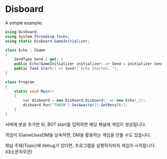 # Disboard

A simple example:

```csharp
using Disboard;
using System.Threading.Tasks;
using static Disboard.GameInitializer;

class Echo : IGame
{
    SendType Send { get; }
    public Echo(GameInitializer initializer) => Send = initializer.Send;
    public Task Start() => Send("`Echo Started.`");
}

class Program
{
    static void Main()
    {
        var disboard = new Disboard.Disboard(_ => new Echo(_));
        disboard.Run("TOKEN").GetAwaiter().GetResult();
    }
}
```

서버에 봇을 추가한 뒤, BOT start를 입력하면 해당 채널에 게임이 생성됩니다.

게임이 IGameUsesDM을 상속하면, DM을 활용하는 게임을 만들 수도 있습니다.

채널 주제(Topic)에 debug가 있다면, 프로그램을 실행하자마자 게임이 시작됩니다. (대소문자무관)
